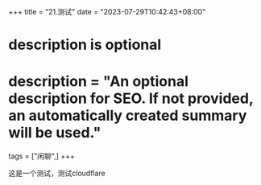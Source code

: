 +++
title = "21.测试"
date = "2023-07-29T10:42:43+08:00"

#
# description is optional
#
# description = "An optional description for SEO. If not provided, an automatically created summary will be used."

tags = ["闲聊",]
+++

这是一个测试，测试cloudflare

